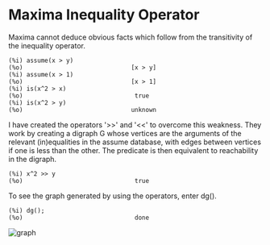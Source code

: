 # Maxima Inequality Operator
Maxima cannot deduce obvious facts which follow from the transitivity of the inequality operator.

```
(%i) assume(x > y)
(%o)                              [x > y]
(%i) assume(x > 1)
(%o)                              [x > 1]
(%i) is(x^2 > x)
(%o)                               true
(%i) is(x^2 > y)
(%o)                              unknown
```

I have created the operators '>>' and '<<' to overcome this weakness.  They work by creating a digraph G whose vertices are the arguments of the relevant (in)equalities in the assume database, with edges between vertices if one is less than the other.  The predicate is then equivalent to reachability in the digraph.

```
(%i) x^2 >> y
(%o)                               true
```

To see the graph generated by using the operators, enter dg().

```
(%i) dg();
(%o)                               done
```

![graph](https://github.com/user-attachments/assets/8417c43c-0e9f-4b29-9ed3-4badba9b98f3)


